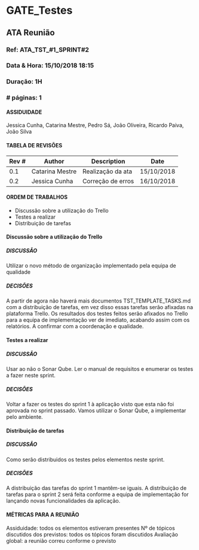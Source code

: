 # GATE_Testes

## ATA Reunião

### Ref: ATA_TST_#1_SPRINT#2

### Data & Hora: 15/10/2018 18:15

### Duração: 1H

### # páginas: 1

#### ASSIDUIDADE

Jessica Cunha, Catarina Mestre, Pedro Sá, João Oliveira, Ricardo Paiva, João Silva

#### TABELA DE REVISÕES

| Rev # | Author          | Description       | Date       |
| ----- | --------------- | ----------------- | ---------- |
| 0.1   | Catarina Mestre | Realização da ata | 15/10/2018 |
| 0.2   | Jessica Cunha | Correção de erros | 16/10/2018 |


#### ORDEM DE TRABALHOS

- Discussão sobre a utilização do Trello
- Testes a realizar
- Distribuição de tarefas

#### Discussão sobre a utilização do Trello

##### DISCUSSÃO

Utilizar o novo método de organização implementado pela equipa de qualidade

##### DECISÕES

A partir de agora não haverá mais documentos TST_TEMPLATE_TASKS.md com a distribuição de tarefas, em vez disso essas tarefas serão afixadas na plataforma Trello. Os resultados dos testes feitos serão afixados no Trello para a equipa de implementação ver de imediato, acabando assim com os relatórios. A confirmar com a coordenação e qualidade.

#### Testes a realizar

##### DISCUSSÃO

Usar ao não o Sonar Qube. Ler o manual de requisitos e enumerar os testes a fazer neste sprint.

##### DECISÕES

Voltar a fazer os testes do sprint 1 à aplicação visto que esta não foi aprovada no sprint passado. Vamos utilizar o Sonar Qube, a implementar pelo ambiente.

#### Distribuição de tarefas

##### DISCUSSÃO

Como serão distribuidos os testes pelos elementos neste sprint.

##### DECISÕES

A distribuição das tarefas do sprint 1 mantêm-se iguais. A distribuição de tarefas para o sprint 2 será feita conforme a equipa de implementação for lançando novas funcionalidades da aplicação. 



#### MÉTRICAS PARA A REUNIÃO

Assiduidade: todos os elementos estiveram presentes
Nº de tópicos discutidos dos previstos: todos os tópicos foram discutidos
Avaliação global: a reunião correu conforme o previsto
